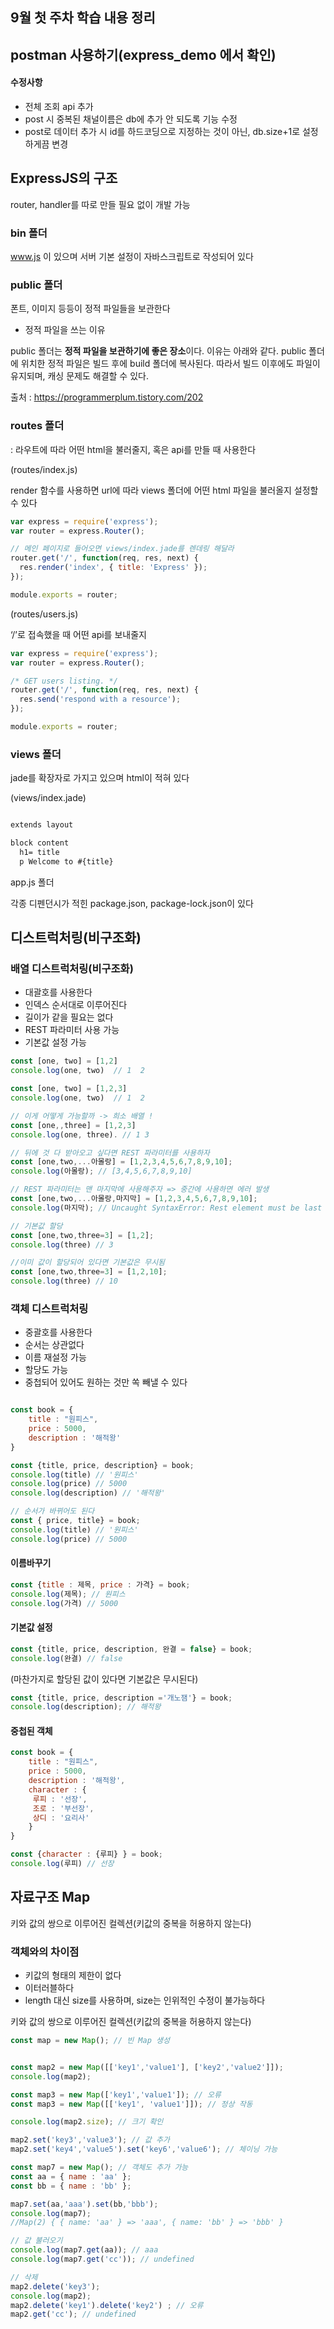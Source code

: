 ## 9월 첫 주차 학습 내용 정리

## postman 사용하기(express_demo 에서 확인)

#### 수정사항

* 전체 조회 api 추가
* post 시 중복된 채널이름은 db에 추가 안 되도록 기능 수정
* post로 데이터 추가 시 id를 하드코딩으로 지정하는 것이 아닌, db.size+1로 설정하게끔 변경

## ExpressJS의 구조

router, handler를 따로 만들 필요 없이 개발 가능

### bin 폴더

www.js 이 있으며 서버 기본 설정이 자바스크립트로 작성되어 있다

### public 폴더

폰트, 이미지 등등이 정적 파일들을 보관한다

- 정적 파일을 쓰는 이유

public 폴더는 **정적 파일을 보관하기에 좋은 장소**이다. 이유는 아래와 같다. public 폴더에 위치한 정적 파일은 빌드 후에 build 폴더에 복사된다. 따라서 빌드 이후에도 파일이 유지되며, 캐싱 문제도 해결할 수 있다.

출처 : https://programmerplum.tistory.com/202

### routes 폴더

: 라우트에 따라 어떤 html을 불러줄지, 혹은 api를 만들 때 사용한다

(routes/index.js)

render 함수를 사용하면 url에 따라 views 폴더에 어떤 html 파일을 불러올지 설정할 수 있다

```jsx
var express = require('express');
var router = express.Router();

// 메인 페이지로 들어오면 views/index.jade를 렌데링 해달라
router.get('/', function(req, res, next) {
  res.render('index', { title: 'Express' });
});

module.exports = router;

```

(routes/users.js) 

‘/’로 접속했을 때 어떤 api를 보내줄지

```jsx
var express = require('express');
var router = express.Router();

/* GET users listing. */
router.get('/', function(req, res, next) {
  res.send('respond with a resource');
});

module.exports = router;

```

### views 폴더

jade를 확장자로 가지고 있으며 html이 적혀 있다

(views/index.jade)

```html

extends layout

block content
  h1= title
  p Welcome to #{title}

```

app.js 폴더

각종 디펜던시가 적힌 package.json, package-lock.json이 있다

## 디스트럭처링(비구조화)

### 배열 디스트럭처링(비구조화)

- 대괄호를 사용한다
- 인덱스 순서대로 이루어진다
- 길이가 같을 필요는 없다
- REST 파라미터 사용 가능
- 기본값 설정 가능


```jsx
const [one, two] = [1,2]
console.log(one, two)  // 1  2

const [one, two] = [1,2,3]
console.log(one, two)  // 1  2

// 이게 어떻게 가능할까 -> 희소 배열 !
const [one,,three] = [1,2,3]
console.log(one, three). // 1 3

// 뒤에 것 다 받아오고 싶다면 REST 파라미터를 사용하자
const [one,two,...아몰랑] = [1,2,3,4,5,6,7,8,9,10];
console.log(아몰랑); // [3,4,5,6,7,8,9,10]

// REST 파라미터는 맨 마지막에 사용해주자 => 중간에 사용하면 에러 발생
const [one,two,...아몰랑,마지막] = [1,2,3,4,5,6,7,8,9,10];
console.log(마지막); // Uncaught SyntaxError: Rest element must be last element

// 기본값 할당
const [one,two,three=3] = [1,2];
console.log(three) // 3 

//이미 값이 할당되어 있다면 기본값은 무시됨
const [one,two,three=3] = [1,2,10];
console.log(three) // 10 
```

### 객체 디스트럭처링

- 중괄호를 사용한다
- 순서는 상관없다
- 이름 재설정 가능
- 할당도 가능
- 중첩되어 있어도 원하는 것만 쏙 빼낼 수 있다

```jsx

const book = {
    title : "원피스",
    price : 5000,
    description : '해적왕'
}

const {title, price, description} = book;
console.log(title) // '원피스'
console.log(price) // 5000
console.log(description) // '해적왕'

// 순서가 바뀌어도 된다
const { price, title} = book;
console.log(title) // '원피스'
console.log(price) // 5000

```

#### 이름바꾸기

```jsx
const {title : 제목, price : 가격} = book;
console.log(제목); // 원피스
console.log(가격) // 5000
```

#### 기본값 설정

```jsx
const {title, price, description, 완결 = false} = book;
console.log(완결) // false
```

(마찬가지로 할당된 값이 있다면 기본값은 무시된다)

```jsx
const {title, price, description ='개노잼'} = book;
console.log(description); // 해적왕
```

#### 중첩된 객체

```jsx
const book = {
    title : "원피스",
    price : 5000,
    description : '해적왕',
    character : {
     루피 : '선장',
     조로 : '부선장',
     상디 : '요리사'
    }
}

const {character : {루피} } = book;
console.log(루피) // 선장 
```

## 자료구조 Map

키와 값의 쌍으로 이루어진 컬렉션(키값의 중복을 허용하지 않는다)

### 객체와의 차이점

- 키값의 형태의 제한이 없다
- 이터러블하다
- length 대신 size를 사용하며, size는 인위적인 수정이 불가능하다

키와 값의 쌍으로 이루어진 컬렉션(키값의 중복을 허용하지 않는다)

```jsx
const map = new Map(); // 빈 Map 생성


const map2 = new Map([['key1','value1'], ['key2','value2']]);
console.log(map2); 

const map3 = new Map(['key1','value1']); // 오류
const map3 = new Map([['key1', 'value1']]); // 정상 작동

console.log(map2.size); // 크기 확인 

map2.set('key3','value3'); // 값 추가 
map2.set('key4','value5').set('key6','value6'); // 체이닝 가능

const map7 = new Map(); // 객체도 추가 가능
const aa = { name : 'aa' };
const bb = { name : 'bb' };

map7.set(aa,'aaa').set(bb,'bbb');
console.log(map7); 
//Map(2) { { name: 'aa' } => 'aaa', { name: 'bb' } => 'bbb' }

// 값 불러오기
console.log(map7.get(aa)); // aaa
console.log(map7.get('cc')); // undefined

// 삭제
map2.delete('key3');
console.log(map2);
map2.delete('key1').delete('key2') ; // 오류
map2.get('cc'); // undefined

```


